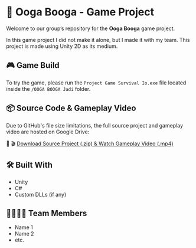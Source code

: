 # 🦍 Ooga Booga - Game Project

Welcome to our group’s repository for the **Ooga Booga** game project.

In this game project I did not make it alone, but I made it with my team. This project is made using Unity 2D as its medium.

## 🎮 Game Build
To try the game, please run the `Project Game Survival Io.exe` file located inside the `/OOGA BOOGA Jadi` folder.

## 📦 Source Code & Gameplay Video
Due to GitHub's file size limitations, the full source project and gameplay video are hosted on Google Drive:

🔗 🎬 [Download Source Project (.zip) & Watch Gameplay Video (.mp4)](https://drive.google.com/drive/folders/15qpV6Ub0VVx3PrrXG97wZPF93WLR66si?usp=sharing)

## 🛠️ Built With
- Unity
- C#
- Custom DLLs (if any)

## 👨‍👩‍👧‍👦 Team Members
- Name 1  
- Name 2  
- etc.
